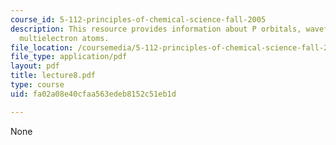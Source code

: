 ```yaml
---
course_id: 5-112-principles-of-chemical-science-fall-2005
description: This resource provides information about P orbitals, wavefunctions for
  multielectron atoms.
file_location: /coursemedia/5-112-principles-of-chemical-science-fall-2005/fa02a08e40cfaa563edeb8152c51eb1d_lecture8.pdf
file_type: application/pdf
layout: pdf
title: lecture8.pdf
type: course
uid: fa02a08e40cfaa563edeb8152c51eb1d

---
```

None